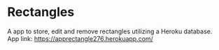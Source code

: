 # Rectangles

A app to store, edit and remove rectangles utilizing a Heroku database.
<br>
App link: https://apprectangle276.herokuapp.com/




